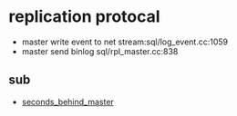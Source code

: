 # replication protocal

- master write event to net stream:sql/log\_event.cc:1059
- master send binlog sql/rpl_master.cc:838


## sub 
- [seconds_behind_master](./seconds_behind_master.lux.md)
